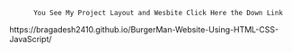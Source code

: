           You See My Project Layout and Wesbite Click Here the Down Link

<link>https://bragadesh2410.github.io/BurgerMan-Website-Using-HTML-CSS-JavaScript/</link>
